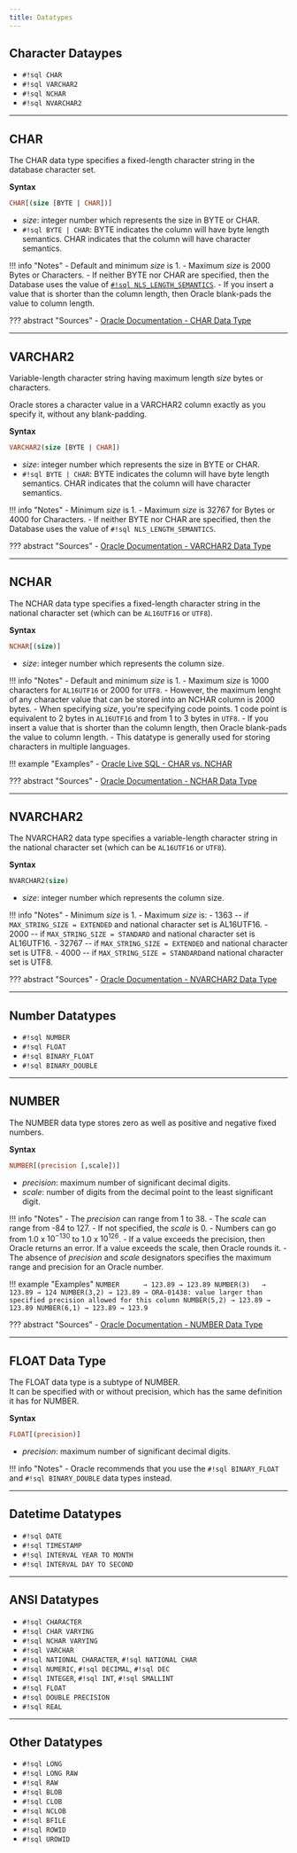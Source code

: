 ```yaml
---
title: Datatypes
---
```


## Character Dataypes
- `#!sql CHAR`
- `#!sql VARCHAR2`
- `#!sql NCHAR`
- `#!sql NVARCHAR2`

---

## CHAR
The CHAR data type specifies a fixed-length character string in the database character set.

**Syntax**
```sql
CHAR[(size [BYTE | CHAR])]
```

- *size*: integer number which represents the size in BYTE or CHAR.
- `#!sql BYTE | CHAR`: BYTE indicates the column will have byte length semantics. CHAR indicates that the column will have character semantics. 

!!! info "Notes"
    - Default and minimum *size* is 1.
    - Maximum *size* is 2000 Bytes or Characters.
    - If neither BYTE nor CHAR are specified, then the Database uses the value of [`#!sql NLS_LENGTH_SEMANTICS`](/sql/data-dictionary/#nls_length_semantics).
    - If you insert a value that is shorter than the column length, then Oracle blank-pads the value to column length.

??? abstract "Sources"
    - [Oracle Documentation - CHAR Data Type](https://docs.oracle.com/en/database/oracle/oracle-database/21/sqlrf/Data-Types.html#GUID-85E0A0DD-9E90-4AE1-9AD5-93C89FDCFC49)

---

## VARCHAR2
Variable-length character string having maximum length *size* bytes or characters.

Oracle stores a character value in a VARCHAR2 column exactly as you specify it, without any blank-padding.

**Syntax**
```sql
VARCHAR2(size [BYTE | CHAR])
```

- *size*: integer number which represents the size in BYTE or CHAR. 
- `#!sql BYTE | CHAR`: BYTE indicates the column will have byte length semantics. CHAR indicates that the column will have character semantics.

!!! info "Notes"
    - Minimum *size* is 1.
    - Maximum *size* is 32767 for Bytes or 4000 for Characters.
    - If neither BYTE nor CHAR are specified, then the Database uses the value of `#!sql NLS_LENGTH_SEMANTICS`.

??? abstract "Sources"
    - [Oracle Documentation - VARCHAR2 Data Type](https://docs.oracle.com/en/database/oracle/oracle-database/21/sqlrf/Data-Types.html#GUID-0DC7FFAA-F03F-4448-8487-F2592496A510)

---

## NCHAR
The NCHAR data type specifies a fixed-length character string in the national character set (which can be `AL16UTF16` or `UTF8`).

**Syntax**
```sql
NCHAR[(size)]
```

- *size*: integer number which represents the column size. 

!!! info "Notes"
    - Default and minimum *size* is 1.
    - Maximum *size* is 1000 characters for `AL16UTF16` or 2000 for `UTF8`.
    	- However, the maximum lenght of any character value that can be stored into an NCHAR column is 2000 bytes.
    - When specifying *size*, you're specifying code points. 1 code point is equivalent to 2 bytes in `AL16UTF16` and from 1 to 3 bytes in `UTF8`.
    - If you insert a value that is shorter than the column length, then Oracle blank-pads the value to column length.
    - This datatype is generally used for storing characters in multiple languages.

!!! example "Examples"
    - [Oracle Live SQL - CHAR vs. NCHAR](https://livesql.oracle.com/apex/livesql/s/b7luuw1hmfkjr6rew4aek1wfb)

??? abstract "Sources"
    - [Oracle Documentation - NCHAR Data Type](https://docs.oracle.com/en/database/oracle/oracle-database/21/sqlrf/Data-Types.html#GUID-FE15E51B-52C6-45D7-9883-4DF47716A17D)

---

## NVARCHAR2
The NVARCHAR2 data type specifies a variable-length character string in the national character set (which can be `AL16UTF16` or `UTF8`).

**Syntax**
```sql
NVARCHAR2(size)
```

- *size*: integer number which represents the column size. 

!!! info "Notes"
    - Minimum *size* is 1.
    - Maximum *size* is:
        - 1363 -- if `MAX_STRING_SIZE = EXTENDED` and national character set is AL16UTF16.
        - 2000 -- if `MAX_STRING_SIZE = STANDARD` and national character set is AL16UTF16.
        - 32767 -- if `MAX_STRING_SIZE = EXTENDED` and national character set is UTF8.
        - 4000 -- if `MAX_STRING_SIZE = STANDARD`and national character set is UTF8.

??? abstract "Sources"
    - [Oracle Documentation - NVARCHAR2 Data Type](https://docs.oracle.com/en/database/oracle/oracle-database/21/sqlrf/Data-Types.html#GUID-CC15FC97-BE94-4FA4-994A-6DDF7F1A9904)

---

## Number Datatypes
- `#!sql NUMBER`
- `#!sql FLOAT`
- `#!sql BINARY_FLOAT`
- `#!sql BINARY_DOUBLE`

---

## NUMBER
The NUMBER data type stores zero as well as positive and negative fixed numbers.

**Syntax**
```sql
NUMBER[(precision [,scale])]
```

- *precision*: maximum number of significant decimal digits.
- *scale*: number of digits from the decimal point to the least significant digit.

!!! info "Notes"
    - The *precision* can range from 1 to 38.
    - The *scale* can range from -84 to 127.
    - If not specified, the *scale* is 0.
    - Numbers can go from $1.0$ x $10^{-130}$ to $1.0$ x $10^{126}$.
    - If a value exceeds the precision, then Oracle returns an error. If a value exceeds the scale, then Oracle rounds it.
    - The absence of *precision* and *scale* designators specifies the maximum range and precision for an Oracle number.

!!! example "Examples"
    ```
    NUMBER      → 123.89 → 123.89
    NUMBER(3)   → 123.89 → 124
    NUMBER(3,2) → 123.89 → ORA-01438: value larger than specified precision allowed for this column
    NUMBER(5,2) → 123.89 → 123.89
    NUMBER(6,1) → 123.89 → 123.9 
    ```

??? abstract "Sources"
    - [Oracle Documentation - NUMBER Data Type](https://docs.oracle.com/en/database/oracle/oracle-database/21/sqlrf/Data-Types.html#GUID-9401BC04-81C4-4CD5-99E7-C5E25C83F608)

---

## FLOAT Data Type
The FLOAT data type is a subtype of NUMBER.  
It can be specified with or without precision, which has the same definition it has for NUMBER.

**Syntax**
```sql
FLOAT[(precision)]
```

- *precision*: maximum number of significant decimal digits.

!!! info "Notes"
    - Oracle recommends that you use the `#!sql BINARY_FLOAT` and `#!sql BINARY_DOUBLE` data types instead.

---

## Datetime Datatypes
- `#!sql DATE`
- `#!sql TIMESTAMP`
- `#!sql INTERVAL YEAR TO MONTH`
- `#!sql INTERVAL DAY TO SECOND`

---

## ANSI Datatypes
- `#!sql CHARACTER`
- `#!sql CHAR VARYING`
- `#!sql NCHAR VARYING`
- `#!sql VARCHAR`
- `#!sql NATIONAL CHARACTER`, `#!sql NATIONAL CHAR`
- `#!sql NUMERIC`, `#!sql DECIMAL`, `#!sql DEC`
- `#!sql INTEGER`, `#!sql INT`, `#!sql SMALLINT`
- `#!sql FLOAT`
- `#!sql DOUBLE PRECISION`
- `#!sql REAL`

---

## Other Datatypes
- `#!sql LONG`
- `#!sql LONG RAW`
- `#!sql RAW`
- `#!sql BLOB`
- `#!sql CLOB`
- `#!sql NCLOB`
- `#!sql BFILE`
- `#!sql ROWID`
- `#!sql UROWID`